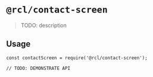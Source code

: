 # `@rcl/contact-screen`

> TODO: description

## Usage

```
const contactScreen = require('@rcl/contact-screen');

// TODO: DEMONSTRATE API
```
